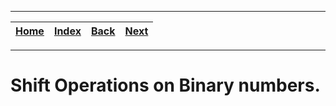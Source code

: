 
---

| [Home](/README.md) | [Index](./README.md) | [Back](./5_Bitwise_operations.md) | [Next](/Useful_Resources/README.md) |
| :---: | :---: | :---: | :---: |

---

# Shift Operations on Binary numbers.
